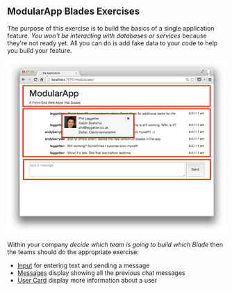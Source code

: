 ## ModularApp Blades Exercises

The purpose of this exercise is to build the basics of a single application feature.
*You won't be interacting with databases or services* because they're not ready yet.
All you can do is add fake data to your code to help you build your feature.

![](../img/modularapp-blades.png)

Within your company *decide which team is going to build which Blade* then the teams
should do the appropriate exercise:

* [Input](input_blade.html) for entering text and sending a message
* [Messages](messages_blade.html) display showing all the previous chat messages
* [User Card](usercard_blade.html) display more information about a user

